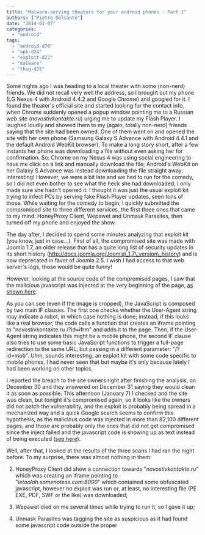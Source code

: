 ```yaml
---
title: "Malware-serving theaters for your android phones - Part 1"
authors: ["Pietro Delsante"]
date: "2014-01-07"
categories: 
  - "android"
tags: 
  - "android-d70"
  - "apk-d24"
  - "exploit-d27"
  - "malware"
  - "thug-d25"
---
```


Some nights ago I was heading to a local theater with some (non-nerd) friends. We did not recall very well the address, so I brought out my phone (LG Nexus 4 with Android 4.4.2 and Google Chrome) and googled for it. I found the theater's official site and started looking for the contact info, when Chrome suddenly opened a popup window pointing me to a Russian web site (_novostivkontakte.ru_) urging me to update my Flash Player. I laughed loudly and showed them to my (again, totally non-nerd) friends saying that the site had been owned. One of them went on and opened the site with her own phone (Samsung Galaxy S Advance with Android 4.4.1 and the default Android WebKit browser). To make a long story short, after a few instants her phone was downloading a file without even asking her for confirmation. So: Chrome on my Nexus 4 was using social engineering to have me click on a link and manually download the file; Android's WebKit on her Galaxy S Advance was instead downloading the file straight away: interesting! However, we were a bit late and we had to run for the comedy, so I did not even bother to see what the heck she had downloaded, I only made sure she hadn't opened it. I thought it was just the usual exploit kit trying to infect PCs by serving fake Flash Player updates, seen tons of those. While waiting for the comedy to begin, I quickly submitted the compromised site to three different services, the first three ones that came to my mind: HoneyProxy Client, Wepawet and Unmask Parasites, then turned off my phone and enjoyed the show.  
  
The day after, I decided to spend some minutes analyzing that exploit kit (you know, just in case...). First of all, the compromised site was made with Joomla 1.7, an older release that has a quite long list of security updates in its short history (http://docs.joomla.org/Joomla\_1.7\_version\_history) and is now deprecated in favor of Joomla 2.5. I wish I had access to that web server's logs, those would be quite funny!  
  
However, looking at the source code of the compromised pages, I saw that the malicious javascript was injected at the very beginning of the page, [as shown here](https://www3.honeynet.org/wp-content/uploads/attachments/malicious_javascript.png).  
  
As you can see (even if the image is cropped), the JavaScript is composed by two main IF clauses. The first one checks whether the User-Agent string may indicate a robot, in which case nothing is done; instead, if this looks like a real browser, the code calls a function that creates an iframe pointing to "novostivkontakte.ru /?id=ifrm" and adds it to the page. Then, if the User-Agent string indicates this might be a mobile phone, the second IF clause also tries to use some basic JavaScript functions to trigger a full-page redirection to the same URL, but passing in a different parameter: "/?id=mob". Uhm, sounds interesting: an exploit kit with some code specific to mobile phones, I had never seen that but maybe it's only because lately I had been working on other topics.  
  
I reported the breach to the site owners right after finishing the analysis, on December 30 and they answered on December 31 saying they would clean it as soon as possible. This afternoon (January 7) I checked and the site was clean, but tonight it's compromised again, so it looks like the owners did not patch the vulnerability, and the exploit is probably being spread in a mechanized way and a quick Google search seems to confirm this hypothesis, as the malicious code was injected in more than 82,100 different pages, and those are probably only the ones that did not get compromised since the inject failed and the javascript code is showing up as text instead of being executed ([see here](https://www3.honeynet.org/wp-content/uploads/attachments/novostivkontakte.ru_.png)).  
  
Well, after that, I looked at the results of the three scans I had ran the night before. To my surprise, there was almost nothing in them:  

  
2. HoneyProxy Client did show a connection towards "_novostivkontakte.ru_" which was creating an iframe pointing to "_ietoolah.somenotess.com:8000_" which contained some obfuscated javascript, however no exploit was run or, at least, no interesting file (PE EXE, PDF, SWF or the like) was downloaded;
  
4. Wepawet died on me several times while trying to run it, so I gave it up;
  
6. Unmask Parasites was tagging the site as suspicious as it had found some javascript code outside the proper <script> tags.
  

  
And that was all. So, I decided to run the site through Thug with the default personality (_winxpie60_) and - man! - that was deceiving! Nothing found. Absolutely nothing. Not even a single tiny call to a .ru domain or anything of the like. The only external site was www.facebook.com, which was a legitimate content of the theater's site.  
  
Fortunately, Thug's author Angelo "Buffer" Dell'Aera (our Boss, our Leader, our Shining Star) was wise enough to provide his wonderful tool with an awesome set of different personalities: if the exploit kit did not like Internet Explorer 6, maybe I may fool it with a Galaxy S II with Google Chrome 18 and Android 4.0.3, since it was checking for mobile phones. Guess what, that did the trick! This time, after a few seconds, Thug got redirected to "_novostivkontakte.ru_", which in turn pointed to "_raykola.net_", then to "_real-chudo.ru_" and "_klub0-raduga.ru_", from which three different APKs were downloaded.  
  
For those interested, this is a small excerpt of Thug's JSON logs:  
`"connections": [  
{  
"source": "hxxp:// www.[compromised_site].com /",  
"destination": "hxxp:// novostivkontakte.ru /?id=mob",  
"flags": {},  
"method": "href"  
},  
{  
"source": "hxxp:// www.[compromised_site].com /",  
"destination": "hxxp:// novostivkontakte.ru /?id=mob",  
"flags": {},  
"method": "window open"  
},  
{  
"source": "hxxp:// novostivkontakte.ru /?id=mob",  
"destination": "hxxp:// raykola.net /lpadultbill/d.php?id=u7be70c982f0a1226ae890bc4d7e3dfe9/",  
"flags": {},  
"method": "meta"  
},  
{  
"source": "hxxp:// raykola.net /lpadultbill/d.php?id=u7be70c982f0a1226ae890bc4d7e3dfe9/",  
"destination": "hxxp:// real-chudo.ru /lpadultbill/d.php?id=u7be70c982f0a1226ae890bc4d7e3dfe9%2F",  
"flags": {},  
"method": "http-redirect"  
},  
{  
"source": "hxxp:// real-chudo.ru /tmpsrc/d586495364701f9ec770e3b9df2df318/video.apk",  
"destination": "hxxp:// raykola.net /lpadultbill/d.php?id=u7be70c982f0a1226ae890bc4d7e3dfe9/",  
"flags": {},  
"method": "window open"  
},  
{  
"source": "hxxp:// raykola.net /lpadultbill/d.php?id=u7be70c982f0a1226ae890bc4d7e3dfe9/",  
"destination": "hxxp:// klub0-raduga.ru /lpadultbill/d.php?id=u7be70c982f0a1226ae890bc4d7e3dfe9%2F",  
"flags": {},  
"method": "http-redirect"  
},  
{  
"source": "hxxp:// real-chudo.ru /tmpsrc/d586495364701f9ec770e3b9df2df318/video.apk",  
"destination": "hxxp:// raykola.net /lpadultbill/d.php?id=u7be70c982f0a1226ae890bc4d7e3dfe9",  
"flags": {},  
"method": "href"  
},  
{  
"source": "hxxp:// real-chudo.ru /tmpsrc/d586495364701f9ec770e3b9df2df318/video.apk",  
"destination": "hxxp:// raykola.net /lpadultbill/d.php?id=u7be70c982f0a1226ae890bc4d7e3dfe9",  
"flags": {},  
"method": "window open"  
},  
{  
"source": "hxxp:// raykola.net /lpadultbill/d.php?id=u7be70c982f0a1226ae890bc4d7e3dfe9",  
"destination": "hxxp:// klub0-raduga.ru /lpadultbill/d.php?id=u7be70c982f0a1226ae890bc4d7e3dfe9",  
"flags": {},  
"method": "http-redirect"  
}  
]`  
The same result could be achieved by selecting the iPad personality (_ipadsafari7_) or any other Android one (_galaxy2chrome18_, _galaxy2chrome25_, _galaxy2chrome29_), so it looks like the Exploit Kit is not really making any difference between the actual operating system run by your phone, it's always serving you an Android app.  
  
The three APK files are actually the same app, with three different small changes in their configuration to talk to three different Command&Control servers, but we'll talk about this in a later post. For now, we'll only say they're all three named "video.apk" and that their MD5 sums are [10859e82697955eb2561822e14460463](https://www.virustotal.com/it/file/a36ecd528ecd80dadf3b4c47952aede7df3144eb9d2f5ba1d3771d6be2261b62/analysis/), [91f302fd7c2d1b8fb54248ea128d19e0](https://www.virustotal.com/it/file/8e0a2f6b7101e8caa61a59af4fdfc5b5629b8eac3a9aafcc1d0c8e56b4ddad15/analysis/) and [f6ad9ced69913916038f5bb94433848d](https://www.virustotal.com/it/file/4c7c0bd7ed69614cb58908d6a28d2aa5eeaac2ad6d03cbcad1a9d01f28a14ab9/analysis/).  
  
To sum up things, in this post we've seen about a peculiar Exploit Kit that's being actively spread by some mechanized mean and has already compromised several thousands sites. The exploit kit is behaving in a quite peculiar way as it seems to have been designed with special attention to mobile users (that are currently the only ones that get infected by it), and it's distributing some malicious APKs that are (more or less) well recognized by AV vendors on VirusTotal (23/47). Last but not least, Angelo "Buffer" Dell'Aera confirmed that it's the first time he's seen APKs being distributed that way by an exploit kit, and - to his pride - Thug is able to get them all!  
  
Stay tuned for some further analysis of those APKs by my friend and fellow Sysenter Chapter contributor Andrea De Pasquale!  
  
\---- 
  
January 12, 2014 Update: Even if my original entry point (the theatre's web site) has now been cleaned, the exploit kit is still online and, since January 8, it's using a different domain to serve the APK files. The whole chain is now:  
  
\[infected site\] --> novostivkontakte.ru --> raykola.net --> luchikmail.ru  
  
They also changed the EK's code to better filter the User-Agent strings: now you only get redirected to the APKs if you give a true Android User-Agent; if you give an iPad User-Agent you get redirected to the domain "vk.com" where essentially nothing happens (at least for now).  
  
To know more about the served APKs, here's two interesting posts you may want to read:  

  
- [Malware-serving theaters for your android phones - Part 2](/node/1104) by [Andrea De Pasquale](/user/389)
  
- [Is Android malware served in theatres more sophisticated?](/node/1081) by [Felix Leder](/user/170)

